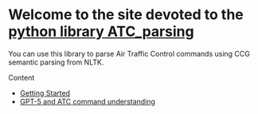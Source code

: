 # Welcome to the site devoted to the [python library ATC_parsing](https://github.com/sash-tim/ATC-parsing)

You can use this library to parse Air Traffic Control commands using CCG semantic parsing from NLTK.

Content
- [Getting Started](getting_started.md)
- [GPT-5 and ATC command understanding](gpt_atc_understanding.md)
